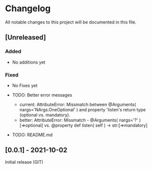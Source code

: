 # Changelog #

All notable changes to this project will be documented in this file.

## [Unreleased] ##

### Added ###

- No additions yet

### Fixed ###

- No Fixes yet

- TODO: Better error messages
  - current: AttributeError: Missmatch between @Arguments( nargs='NArgs.OneOptional' ) and property 'listen's return type (optional vs. mandatory).
  - better: AttributeError: Missmatch - @Arguments( nargs='?' )[=>optional] vs. @property def listen( self ) -> str:[=>mandatory]
- TODO: README.md

## [0.0.1] - 2021-10-02 ##
Initial release (GIT)
